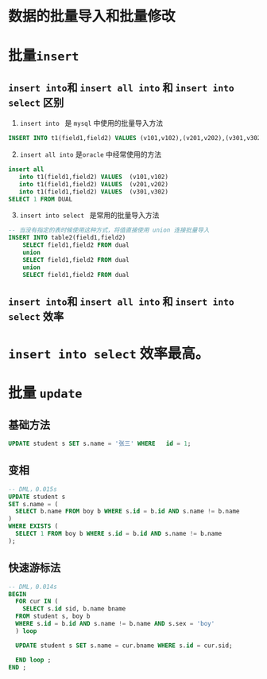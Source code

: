 # 数据的批量导入和批量修改

# 批量`insert`
## `insert into`和 `insert all into` 和  `insert into select` 区别

1. `insert into ` 是 `mysql` 中使用的批量导入方法
```sql
INSERT INTO t1(field1,field2) VALUES (v101,v102),(v201,v202),(v301,v302),(v401,v402);
```
2. `insert all into`   是`oracle` 中经常使用的方法
```sql
insert all 
   into t1(field1,field2) VALUES  (v101,v102) 
   into t1(field1,field2) VALUES  (v201,v202)
   into t1(field1,field2) VALUES  (v301,v302)
SELECT 1 FROM DUAL   
```
3. `insert into select ` 是常用的批量导入方法
```sql
-- 当没有指定的表时候使用这种方式，将值直接使用 union 连接批量导入
INSERT INTO table2(field1,field2)
    SELECT field1,field2 FROM dual
    union
    SELECT field1,field2 FROM dual
    union
    SELECT field1,field2 FROM dual
```
## `insert into`和 `insert all into` 和  `insert into select` 效率

# `insert into select` 效率最高。 

# 批量 `update`
## 基础方法
 ```sql
UPDATE student s SET s.name = '张三' WHERE   id = 1; 
 ```

## 变相
 ```sql
-- DML，0.015s
 UPDATE student s
 SET s.name = (
   SELECT b.name FROM boy b WHERE s.id = b.id AND s.name != b.name
 )
WHERE EXISTS (
   SELECT 1 FROM boy b WHERE s.id = b.id AND s.name != b.name
 );
 ```
## 快速游标法
```sql
-- DML，0.014s
BEGIN
  FOR cur IN (
    SELECT s.id sid, b.name bname
  FROM student s, boy b
  WHERE s.id = b.id AND s.name != b.name AND s.sex = 'boy'
  ) loop

  UPDATE student s SET s.name = cur.bname WHERE s.id = cur.sid;

  END loop ;
END ;
```


